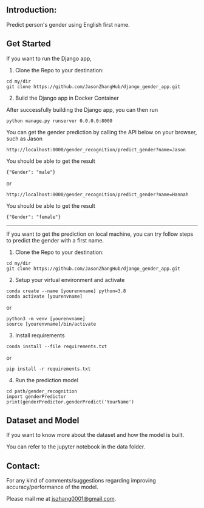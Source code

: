 ## Introduction:

Predict person's gender using English first name.


## Get Started

If you want to run the Django app, 

1. Clone the Repo to your destination: 

```
cd my/dir
git clone https://github.com/JasonZhangHub/django_gender_app.git
```

2. Build the Django app in Docker Container

After successfully building the Django app, you can then run

```
python manage.py runserver 0.0.0.0:8000
```

You can get the gender prediction by calling the API below on your browser, such as Jason

```
http://localhost:8000/gender_recognition/predict_gender?name=Jason
```

You should be able to get the result

```
{"Gender": "male"}

```
or
```
http://localhost:8000/gender_recognition/predict_gender?name=Hannah
```

You should be able to get the result

```
{"Gender": "female"}
```


---

If you want to get the prediction on local machine, you can try follow steps to predict the gender with a first name.

1. Clone the Repo to your destination: 

```
cd my/dir
git clone https://github.com/JasonZhangHub/django_gender_app.git
```

2. Setup your virtual environment and activate
```
conda create --name [yourenvname] python=3.8
conda activate [yourenvname] 
```
or 
```
python3 -m venv [yourenvname]
source [yourenvname]/bin/activate
```

3. Install requirements

```
conda install --file requirements.txt
```
or 
```
pip install -r requirements.txt
```

4. Run the prediction model

```
cd path/gender_recognition
import genderPredictor
print(genderPredictor.genderPredict('YourName')
```



## Dataset and Model
If you want to know more about the dataset and how the model is built. 

You can refer to the jupyter notebook in the data folder. 



## Contact:
For any kind of comments/suggestions regarding improving accuracy/performance of the model. 

Please mail me at jszhang0001@gmail.com.